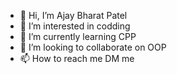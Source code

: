 - 👋 Hi, I’m Ajay Bharat Patel
- 👀 I’m interested in codding
- 🌱 I’m currently learning CPP
- 💞️ I’m looking to collaborate on OOP
- 📫 How to reach me DM me

<!---
ajaypatelap02/ajaypatelap02 is a ✨ special ✨ repository because its `README.md` (this file) appears on your GitHub profile.
You can click the Preview link to take a look at your changes.
--->
